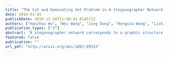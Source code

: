 ```yaml
---
title: "The Cut and Dominating Set Problem in A Steganographer Network"
date: 2018-01-01
publishDate: 2019-12-20T11:48:41.814511Z
authors: ["Hanzhou Wu", "Wei Wang", "Jing Dong", "Hongxia Wang", "Lizhi Xiong"]
publication_types: ["2"]
abstract: "A steganographer network corresponds to a graphic structure that the involved vertices (or called nodes) denote social entities such as the data encoders and data decoders, and the associated edges represent any real communicable channels or other social links that could be utilized for steganography. Unlike traditional steganographic algorithms, a steganographer network models steganographic communication by an abstract way such that the concerned underlying characteristics of steganography are quantized as analyzable parameters in the network. In this paper, we will analyze two problems in a steganographer network. The first problem is a passive attack to a steganographer network where a network monitor has collected a list of suspicious vertices corresponding to the data encoders or decoders. The network monitor expects to break (disconnect) the steganographic communication down between the suspicious vertices while keeping the cost as low as possible. The second one relates to determining a set of vertices corresponding to the data encoders (senders) such that all vertices can share a message by neighbors. We point that, the two problems are equivalent to the minimum cut problem and the minimum-weight dominating set problem."
featured: false
publication: ""
url_pdf: "http://arxiv.org/abs/1802.09333"
---
```


